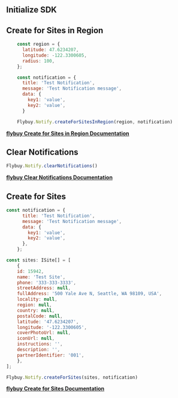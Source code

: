 ## Initialize SDK

## Create for Sites in Region

```jsx
    const region = {
      latitude: 47.6234207,
      longitude: -122.3300605,
      radius: 100,
    };

    const notification = {
      title: 'Test Notification',
      message: 'Test Notification message',
      data: {
        key1: 'value',
        key2: 'value',
      }

    Flybuy.Notify.createForSitesInRegion(region, notification)
```
**[flybuy Create for Sites in Region Documentation](https://www.radiusnetworks.com/developers/flybuy/#/sdk-2.0/notify?id=create-for-sites-in-region)**

## Clear Notifications

```jsx
Flybuy.Notify.clearNotifications()
```

**[flybuy Clear Notifications Documentation](https://www.radiusnetworks.com/developers/flybuy/#/sdk-2.0/notify?id=clear-notifications)**

## Create for Sites

```jsx
const notification = {
      title: 'Test Notification',
      message: 'Test Notification message',
      data: {
        key1: 'value',
        key2: 'value',
      },
    };

const sites: ISite[] = [
    {
    id: 15942,
    name: 'Test Site',
    phone: '333-333-3333',
    streetAddress: null,
    fullAddress: '500 Yale Ave N, Seattle, WA 98109, USA',
    locality: null,
    region: null,
    country: null,
    postalCode: null,
    latitude: '47.6234207',
    longitude: '-122.3300605',
    coverPhotoUrl: null,
    iconUrl: null,
    instructions: '',
    description: '',
    partnerIdentifier: '001',
    },
];

Flybuy.Notify.createForSites(sites, notification)
```

**[flybuy Create for Sites Documentation](https://www.radiusnetworks.com/developers/flybuy/#/sdk-2.0/notify?id=additional-methods)**